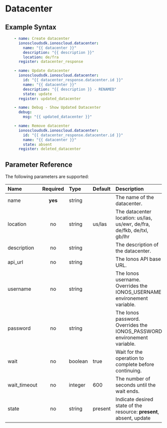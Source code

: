 # Datacenter

## Example Syntax

```yaml
    - name: Create datacenter
      ionoscloudsdk.ionoscloud.datacenter:
        name: "{{ datacenter }}"
        description: "{{ description }}"
        location: de/fra
      register: datacenter_response

    - name: Update datacenter
      ionoscloudsdk.ionoscloud.datacenter:
        id: "{{ datacenter_response.datacenter.id }}"
        name: "{{ datacenter }}"
        description: "{{ description }} - RENAMED"
        state: update
      register: updated_datacenter

    - name: Debug - Show Updated Datacenter
      debug:
        msg: "{{ updated_datacenter }}"

    - name: Remove datacenter
      ionoscloudsdk.ionoscloud.datacenter:
        id: "{{ datacenter_response.datacenter.id }}"
        name: "{{ datacenter }}"
        state: absent
      register: deleted_datacenter
```

## Parameter Reference

The following parameters are supported:

| Name | Required | Type | Default | Description |
| :--- | :---: | :--- | :--- | :--- |
| name | **yes** | string |  | The name of the datacenter. |
| location | no | string | us/las | The datacenter location: us/las, us/ewr, de/fra, de/fkb, de/txl, gb/lhr |
| description | no | string |  | The description of the datacenter. |
| api\_url | no | string |  | The Ionos API base URL. |
| username | no | string |  | The Ionos username. Overrides the IONOS\_USERNAME environement variable. |
| password | no | string |  | The Ionos password. Overrides the IONOS\_PASSWORD environement variable. |
| wait | no | boolean | true | Wait for the operation to complete before continuing. |
| wait\_timeout | no | integer | 600 | The number of seconds until the wait ends. |
| state | no | string | present | Indicate desired state of the resource: **present**, absent, update |


